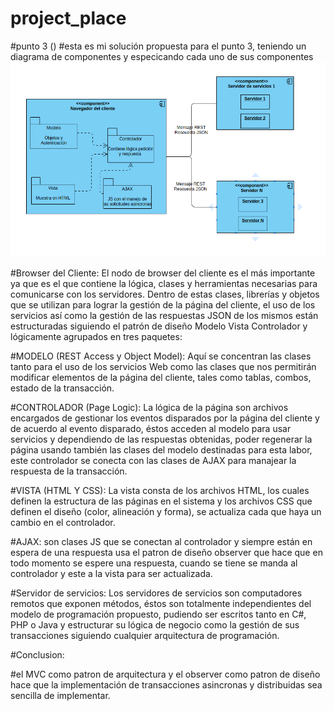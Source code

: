 # project_place


#punto 3 ()
#esta es mi solución propuesta para el punto 3, teniendo un diagrama de componentes y especicando cada uno de sus componentes
![alt text](https://raw.githubusercontent.com/JuanfMo/project_place/master/resources/assets/image/image.png)

#Browser del Cliente: El nodo de browser del cliente es el más importante ya que es el que contiene la lógica, clases y herramientas necesarias para comunicarse con los servidores. Dentro de estas clases, librerías y objetos que se utilizan para lograr la gestión de la página del cliente, el uso de los servicios así como la gestión de las respuestas JSON de los mismos están estructuradas siguiendo el patrón de diseño Modelo Vista Controlador y lógicamente agrupados en tres paquetes:

#MODELO (REST Access y  Object Model): Aquí se concentran las clases tanto para el uso de los servicios Web como las clases que nos permitirán modificar elementos de la página del cliente, tales como tablas, combos, estado de la transacción. 

#CONTROLADOR (Page Logic): La lógica de la página son archivos encargados de gestionar los eventos disparados por la página del cliente y de acuerdo al evento disparado, éstos acceden al modelo para usar servicios y dependiendo de las respuestas obtenidas, poder regenerar la página usando también las clases del modelo destinadas para esta labor, este controlador se conecta con las clases de AJAX para manajear la respuesta de la transacción. 

#VISTA (HTML Y CSS): La vista consta de los archivos HTML, los cuales definen la estructura de las páginas en el sistema y los archivos CSS que definen el diseño (color, alineación y forma), se actualiza cada que haya un cambio en el controlador. 

#AJAX: son clases JS que se conectan al controlador y siempre están en espera de una respuesta usa el patron de diseño observer que hace que en todo momento se espere una respuesta, cuando se tiene se manda al controlador y este a la vista para ser actualizada.

#Servidor de servicios: Los servidores de servicios son computadores remotos que exponen métodos, éstos son totalmente independientes del modelo de programación propuesto, pudiendo ser escritos tanto en C#, PHP o Java y estructurar su lógica de negocio como la gestión de sus transacciones siguiendo cualquier arquitectura de programación.

#Conclusion:

#el MVC como patron de arquitectura y el observer como patron de diseño hace que la implementación de transacciones asincronas y distribuidas sea sencilla de implementar.